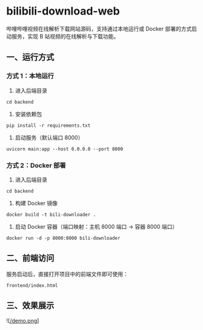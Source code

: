 # bilibili-download-web

哔哩哔哩视频在线解析下载网站源码，支持通过本地运行或 Docker 部署的方式启动服务，实现 B 站视频的在线解析与下载功能。

## 一、运行方式

### 方式 1：本地运行



1.  进入后端目录



```
cd backend
```



1.  安装依赖包



```
pip install -r requirements.txt
```



1.  启动服务（默认端口 8000）



```
uvicorn main:app --host 0.0.0.0 --port 8000
```

### 方式 2：Docker 部署



1.  进入后端目录



```
cd backend
```



1.  构建 Docker 镜像



```
docker build -t bili-downloader .
```



1.  启动 Docker 容器（端口映射：主机 8000 端口 -> 容器 8000 端口）



```
docker run -d -p 8000:8000 bili-downloader
```

## 二、前端访问

服务启动后，直接打开项目中的前端文件即可使用：



```
frontend/index.html
```

## 三、效果展示



![[/demo.png](https://github.com/SUWJTech/bilibili-download-web/blob/main/demo.png)]

